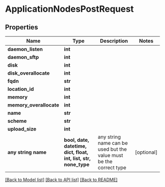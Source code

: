# ApplicationNodesPostRequest


## Properties
Name | Type | Description | Notes
------------ | ------------- | ------------- | -------------
**daemon_listen** | **int** |  | 
**daemon_sftp** | **int** |  | 
**disk** | **int** |  | 
**disk_overallocate** | **int** |  | 
**fqdn** | **str** |  | 
**location_id** | **int** |  | 
**memory** | **int** |  | 
**memory_overallocate** | **int** |  | 
**name** | **str** |  | 
**scheme** | **str** |  | 
**upload_size** | **int** |  | 
**any string name** | **bool, date, datetime, dict, float, int, list, str, none_type** | any string name can be used but the value must be the correct type | [optional]

[[Back to Model list]](../README.md#documentation-for-models) [[Back to API list]](../README.md#documentation-for-api-endpoints) [[Back to README]](../README.md)


